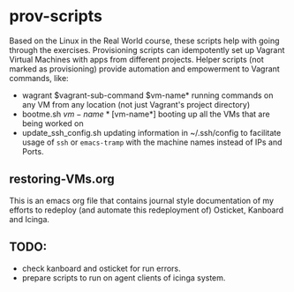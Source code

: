 # prov-scripts
   Based on the Linux in the Real World course, these scripts help with
   going through the exercises.
   Provisioning scripts can idempotently set up Vagrant Virtual
   Machines with apps from different projects.
   Helper scripts (not marked as provisioning) provide automation and
   empowerment to Vagrant commands, like:
   - wagrant $vagrant-sub-command $vm-name*
   running commands on any VM from any location (not just Vagrant's
   project directory)
   - bootme.sh $vm-name* [$vm-name*]
   booting up all the VMs that are being worked on
   - update_ssh_config.sh
   updating information in ~/.ssh/config to facilitate usage of `ssh` or
   `emacs-tramp` with the machine names instead of IPs and Ports.

## restoring-VMs.org
This is an emacs org file that contains journal style documentation of my efforts to redeploy (and automate this redeployment of) Osticket, Kanboard and Icinga. 
## TODO:
- check kanboard and osticket for run errors.
- prepare scripts to run on agent clients of icinga system.

